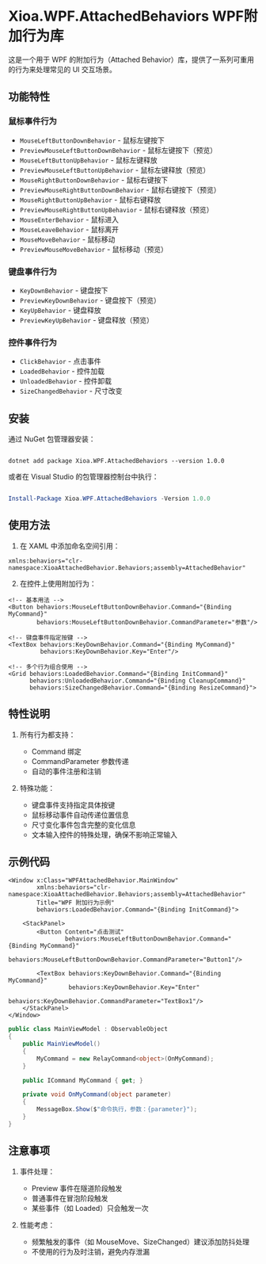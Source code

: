 # Xioa.WPF.AttachedBehaviors  WPF附加行为库

这是一个用于 WPF 的附加行为（Attached Behavior）库，提供了一系列可重用的行为来处理常见的 UI 交互场景。

## 功能特性

### 鼠标事件行为
- `MouseLeftButtonDownBehavior` - 鼠标左键按下
- `PreviewMouseLeftButtonDownBehavior` - 鼠标左键按下（预览）
- `MouseLeftButtonUpBehavior` - 鼠标左键释放
- `PreviewMouseLeftButtonUpBehavior` - 鼠标左键释放（预览）
- `MouseRightButtonDownBehavior` - 鼠标右键按下
- `PreviewMouseRightButtonDownBehavior` - 鼠标右键按下（预览）
- `MouseRightButtonUpBehavior` - 鼠标右键释放
- `PreviewMouseRightButtonUpBehavior` - 鼠标右键释放（预览）
- `MouseEnterBehavior` - 鼠标进入
- `MouseLeaveBehavior` - 鼠标离开
- `MouseMoveBehavior` - 鼠标移动
- `PreviewMouseMoveBehavior` - 鼠标移动（预览）

### 键盘事件行为
- `KeyDownBehavior` - 键盘按下
- `PreviewKeyDownBehavior` - 键盘按下（预览）
- `KeyUpBehavior` - 键盘释放
- `PreviewKeyUpBehavior` - 键盘释放（预览）

### 控件事件行为
- `ClickBehavior` - 点击事件
- `LoadedBehavior` - 控件加载
- `UnloadedBehavior` - 控件卸载
- `SizeChangedBehavior` - 尺寸改变

## 安装



通过 NuGet 包管理器安装：



```dotnet

dotnet add package Xioa.WPF.AttachedBehaviors --version 1.0.0

```



或者在 Visual Studio 的包管理器控制台中执行：



```powershell

Install-Package Xioa.WPF.AttachedBehaviors -Version 1.0.0

```

## 使用方法

1. 在 XAML 中添加命名空间引用：
```xaml
xmlns:behaviors="clr-namespace:XioaAttachedBehavior.Behaviors;assembly=AttachedBehavior"
```

2. 在控件上使用附加行为：
```xaml
<!-- 基本用法 -->
<Button behaviors:MouseLeftButtonDownBehavior.Command="{Binding MyCommand}"
        behaviors:MouseLeftButtonDownBehavior.CommandParameter="参数"/>

<!-- 键盘事件指定按键 -->
<TextBox behaviors:KeyDownBehavior.Command="{Binding MyCommand}"
         behaviors:KeyDownBehavior.Key="Enter"/>

<!-- 多个行为组合使用 -->
<Grid behaviors:LoadedBehavior.Command="{Binding InitCommand}"
      behaviors:UnloadedBehavior.Command="{Binding CleanupCommand}"
      behaviors:SizeChangedBehavior.Command="{Binding ResizeCommand}">
```

## 特性说明

1. 所有行为都支持：
   - Command 绑定
   - CommandParameter 参数传递
   - 自动的事件注册和注销

2. 特殊功能：
   - 键盘事件支持指定具体按键
   - 鼠标移动事件自动传递位置信息
   - 尺寸变化事件包含完整的变化信息
   - 文本输入控件的特殊处理，确保不影响正常输入

## 示例代码

```xaml
<Window x:Class="WPFAttachedBehavior.MainWindow"
        xmlns:behaviors="clr-namespace:XioaAttachedBehavior.Behaviors;assembly=AttachedBehavior"
        Title="WPF 附加行为示例"
        behaviors:LoadedBehavior.Command="{Binding InitCommand}">
    
    <StackPanel>
        <Button Content="点击测试"
                behaviors:MouseLeftButtonDownBehavior.Command="{Binding MyCommand}"
                behaviors:MouseLeftButtonDownBehavior.CommandParameter="Button1"/>
        
        <TextBox behaviors:KeyDownBehavior.Command="{Binding MyCommand}"
                 behaviors:KeyDownBehavior.Key="Enter"
                 behaviors:KeyDownBehavior.CommandParameter="TextBox1"/>
    </StackPanel>
</Window>
```

```csharp
public class MainViewModel : ObservableObject
{
    public MainViewModel()
    {
        MyCommand = new RelayCommand<object>(OnMyCommand);
    }

    public ICommand MyCommand { get; }

    private void OnMyCommand(object parameter)
    {
        MessageBox.Show($"命令执行，参数：{parameter}");
    }
}
```

## 注意事项

1. 事件处理：
   - Preview 事件在隧道阶段触发
   - 普通事件在冒泡阶段触发
   - 某些事件（如 Loaded）只会触发一次

2. 性能考虑：
   - 频繁触发的事件（如 MouseMove、SizeChanged）建议添加防抖处理
   - 不使用的行为及时注销，避免内存泄漏
